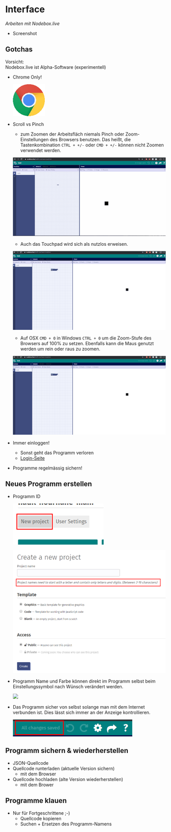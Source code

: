 # Interface

*Arbeiten mit Nodebox.live*

- Screenshot

## Gotchas

Vorsicht:   
Nodebox.live ist Alpha-Software (experimentell)

- Chrome Only!

	![](assets/chrome.png)
- Scroll vs Pinch 
	- zum Zoomen der Arbeitsfläch niemals Pinch oder Zoom-Einstellungen des Browsers benutzen. Das heißt, die Tastenkombination `CTRL + +/-` oder `CMD + +/-` können nicht Zoomen verwendet werden.
	
	![](assets/zoomen_1.gif)
	
	- Auch das Touchpad wird sich als nutzlos erweisen.
	
	![](assets/zoomen_2.gif)
	
	- Auf OSX `CMD + 0` in Windows `CTRL + 0` um die Zoom-Stufe des Browsers auf 100% zu setzen. Ebenfalls kann die Maus genutzt werden um rein oder raus zu zoomen.
	
	![](assets/zoomen_3.gif)
	
- Immer einloggen!
	- Sonst geht das Programm verloren
	- [Login-Seite](https://nodebox.live/login)
- Programme regelmässig sichern!

## Neues Programm erstellen 

- Programm ID

	![](assets/newproject_1.png)
	
	![](assets/newproject_2.png)
	
- Programm Name und Farbe können direkt im Programm selbst beim Einstellungssymbol nach Wünsch verändert werden.

	![](assets/änderung.gif)

- Das Programm sicher von selbst solange man mit dem Internet verbunden ist. Dies lässt sich immer an der Anzeige kontrollieren.

	![](assets/project_saved.png)

## Programm sichern & wiederherstellen

- JSON-Quellcode
- Quellcode runterladen (aktuelle Version sichern)
	- mit dem Browser
- Quellcode hochladen (alte Version wiederherstellen)
	- mit dem Brower

## Programme klauen

- Nur für Fortgeschrittene ;-)
	- Quellcode kopieren
	- Suchen + Ersetzen des Programm-Namens

